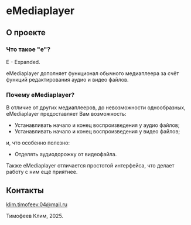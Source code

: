 # eMediaplayer
## О проекте
### Что такое "e"?
E - Expanded.

eMediaplayer дополняет функционал обычного медиаплеера за счёт функций редактирования аудио и видео файлов.
### Почему eMediaplayer?
В отличие от других медиаплееров, до невозможности однообразных, eMediaplayer предоставляет Вам возможность:
- Устанавливать начало и конец воспроизведения у аудио файлов;
- Устанавливать начало и конец воспроизведения у видео файлов;

и, что особенно полезно:
- Отделять аудиодорожку от видеофайла.

Также eMediaplayer отличается простотой интерфейса, что делает работу с ним ещё приятнее.
## Контакты
klim.timofeev.04@mail.ru

Тимофеев Клим, 2025.
